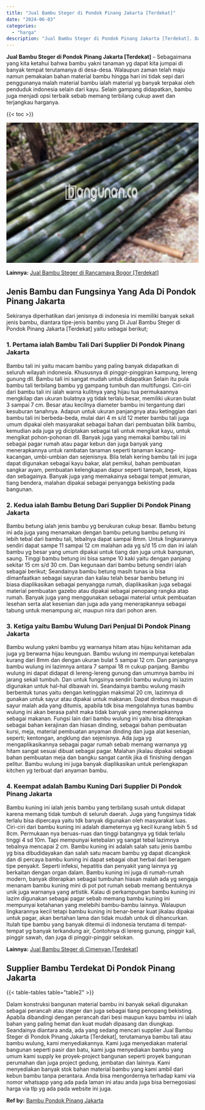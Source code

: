 ```yaml
---
title: "Jual Bambu Steger di Pondok Pinang Jakarta [Terdekat]"
date: "2024-06-03"
categories: 
  - "harga"
description: "Jual Bambu Steger di Pondok Pinang Jakarta [Terdekat]. Dalam konstruksi bangunan material bambu ini banyak sekali digunakan sebagai perancah atau steger dan..."
---
```


**Jual Bambu Steger di Pondok Pinang Jakarta \[Terdekat\]** – Sebagaimana yang kita ketahui bahwa bambu yakni tanaman yg dapat kita jumpai di banyak tempat terutamanya di desa-desa. Walaupun zaman telah maju namun pemakaian bahan material bambu hingga hari ini tidak sepi dari penggunanya malah material bambu ialah material yg banyak terpakai oleh penduduk indonesia selain dari kayu. Selain gampang didapatkan, bambu juga menjadi opsi terbaik sebab memang terbilang cukup awet dan terjangkau harganya.

{{< toc >}}

![Jual Bambu Steger di Pondok Pinang Jakarta [Terdekat]](/images/jual-bambu-tali-19.png)

**Lainnya:** [Jual Bambu Steger di Rancamaya Bogor \[Terdekat\]](https://bambu.bangunan.co/jual-bambu-steger-di-rancamaya-bogor-terdekat/)

## Jenis Bambu dan Fungsinya Yang Ada Di Pondok Pinang Jakarta

Sekiranya diperhatikan dari jenisnya di indonesia ini memiliki banyak sekali jenis bambu, diantara tipe-jenis bambu yang Di Jual Bambu Steger di Pondok Pinang Jakarta \[Terdekat\] yaitu sebagai berikut;

### 1\. Pertama ialah Bambu Tali Dari Supplier Di Pondok Pinang Jakarta

Bambu tali ini yaitu macam bambu yang paling banyak didapatkan di seluruh wilayah indonesia. Khususnya di pinggir-pinggiran kampung, lereng gunung dll. Bambu tali ini sangat mudah untuk didapatkan Selain itu pula bambu tali terbilang bambu yg gampang tumbuh dan multifungsi. Ciri-ciri dari bambu tali ini ialah warna kulitnya yang hijau tua permukaannya mengkilap dan ukuran bulatnya yg tidak terlalu besar, memiliki ukuran bulat 3 sampai 7 cm. Besar atau kecilnya diameter bambu ini tergantung dari kesuburan tanahnya. Adapun untuk ukuran panjangnya atau ketinggian dari bambu tali ini berbeda-beda, mulai dari 4 m s/d 12 meter bambu tali juga umum dipakai oleh masyarakat sebagai bahan dari pembuatan bilik bambu, kemudian ada juga yg diciptakan sebagai tali untuk mengikat kayu, untuk mengikat pohon-pohonan dll. Banyak juga yang memakai bambu tali ini sebagai pagar rumah atau pagar kebun dan juga banyak yang menerapkannya untuk rambatan tanaman seperti tanaman kacang-kacangan, umbi-umbian dan sejenisnya. Bila telah kering bambu tali ini juga dapat digunakan sebagai kayu bakar, alat pemikul, bahan pembuatan sangkar ayam, pembuatan kelengkapan dapur seperti tampah, besek, kipas dan sebagainya. Banyak juga yang memakainya sebagai tempat jemuran, tiang bendera, malahan dipakai sebagai penyangga bekisting pada bangunan.

### 2\. Kedua ialah Bambu Betung Dari Supplier Di Pondok Pinang Jakarta

Bambu betung ialah jenis bambu yg berukuran cukup besar. Bambu betung ini ada juga yang menamakan dengan bambu petung bambu petung ini lebih tebal dari bambu tali, tebalnya dapat sampai 8mm. Untuk lingkarannya sendiri dapat sampe 11 sampai 12 cm malahan ada yg s/d 15 cm dan ini ialah bambu yg besar yang umum dipakai untuk tiang dan juga untuk bangunan, saung. Tinggi bambu betung ini bisa sampe 10 kaki yaitu dengan panjang sekitar 15 cm s/d 30 cm. Dan kegunaan dari bambu betung sendiri ialah sebagai berikut; Seandainya bambu betung masih tunas ia bisa dimanfaatkan sebagai sayuran dan kalau telah besar bambu betung ini biasa diaplikasikan sebagai penyangga rumah, diaplikasikan juga sebagai material pembuatan gazebo atau dipakai sebagai penopang rangka atap rumah. Banyak juga yang menggunakan sebagai material untuk pembuatan lesehan serta alat kesenian dan juga ada yang menerapkannya sebagai tabung untuk menampung air, maupun nira dari pohon aren.

### 3\. Ketiga yaitu Bambu Wulung Dari Penjual Di Pondok Pinang Jakarta

Bambu wulung yakni bambu yg warnanya hitam atau hijau kehitaman ada juga yg berwarna hijau keunguan. Bambu wulung ini mempunyai ketebalan kurang dari 8mm dan dengan ukuran bulat 5 sampai 12 cm. Dan panjangnya bambu wulung ini lazimnya antara 7 sampai 18 m cukup panjang. Bambu wulung ini dapat didapat di lereng-lereng gunung dan umumnya bambu ini jarang sekali tumbuh. Dan untuk fungsinya sendiri bambu wulung ini lazim digunakan untuk hal-hal dibawah ini. Seandainya bambu wulung masih berbentuk tunas yaitu dengan ketinggian maksimal 20 cm, lazimnya di gunakan untuk sayur atau dipakai untuk makanan. Dapat direbus maupun di sayur malah ada yang ditumis, apabila tdk bisa mengolahnya tunas bambu wulung ini akan berasa pahit maka tidak banyak yang menerapkannya sebagai makanan. Fungsi lain dari bambu wulung ini yaitu bisa diterapkan sebagai bahan kerajinan dan hiasan dinding, sebagai bahan pembuatan kursi, meja, material pembuatan anyaman dinding dan juga alat kesenian, seperti; kentongan, angklung dan sejenisnya. Ada juga yg mengaplikasikannya sebagai pagar rumah sebab memang warnanya yg hitam sangat sesuai dibuat sebagai pagar. Malahan jikalau dipakai sebagai bahan pembuatan meja dan bangku sangat cantik jika di finishing dengan pelitur. Bambu wulung ini juga banyak diaplikasikan untuk perlengkapan kitchen yg terbuat dari anyaman bambu.

### 4\. Keempat adalah Bambu Kuning Dari Supplier Di Pondok Pinang Jakarta

Bambu kuning ini ialah jenis bambu yang terbilang susah untuk didapat karena memang tidak tumbuh di seluruh daerah. Juga yang fungsinya tidak terlalu bisa dipercaya yaitu tdk banyak digunakan oleh masyarakat luas. Ciri-ciri dari bambu kuning ini adalah diameternya yg kecil kurang lebih 5 sd 8cm. Permukaan nya beruas-ruas dan tinggi batangnya yg tidak terlalu tinggi 4 sd 10m. Tapi mempunyai ketebalan yg sangat tebal lazimnya tebalnya mencapai 2 cm. Bambu kuning ini adalah salah satu jenis bambu yg bisa dibudidayakan dan salah satu macam bambu yg dapat dicangkok dan di percaya bambu kuning ini dapat sebagai obat herbal dari beragam tipe penyakit. Seperti infeksi, hepatitis dan penyakit yang lainnya yg berkaitan dengan organ dalam. Bambu kuning ini juga di rumah-rumah modern, banyak diterapkan sebagai tumbuhan hiasan malah ada yg sengaja menanam bambu kuning mini di pot pot rumah sebab memang bentuknya unik juga warnanya yang artistik. Kalau di perkampungan bambu kuning ini lazim digunakan sebagai pagar sebab memang bambu kuning ini mempunyai ketahanan yang melebihi bambu-bambu lainnya. Walaupun lingkarannya kecil tetapi bambu kuning ini benar-benar kuat jikalau dipakai untuk pagar, akan bertahan lama dan tidak mudah untuk di dihancurkan. Itulah tipe bambu yang banyak ditemui di indonesia terutama di tempat-tempat yg banyak terkandung air, Contohnya di lereng gunung, pinggir kali, pinggir sawah, dan juga di pinggir-pinggir selokan.

**Lainnya:** [Jual Bambu Steger di Cimenyan \[Terdekat\]](https://bambu.bangunan.co/jual-bambu-steger-di-cimenyan-terdekat/)

## Supplier Bambu Terdekat Di Pondok Pinang Jakarta

{{< table-tables table="table2" >}}

Dalam konstruksi bangunan material bambu ini banyak sekali digunakan sebagai perancah atau steger dan juga sebagai tiang penopang bekisting. Apabila dibandingi dengan perancah dari besi maupun kayu bambu ini ialah bahan yang paling hemat dan kuat mudah dipasang dan diungkap. Seandainya diantara anda, ada yang sedang mencari supplier Jual Bambu Steger di Pondok Pinang Jakarta \[Terdekat\], terutamanya bambu tali atau bambu wulung, kami menyediakannya. Kami juga menyediakan material bangunan seperti pasir dan batu, kami juga menyediakan bambu yang umum kami supply ke proyek-project bangunan seperti proyek bangunan perumahan dan juga project gedung, jembatan dan lainnya. Kami menyediakan banyak stok bahan material bambu yang kami ambil dari kebun bambu tanpa perantara. Anda bisa mengordernya terhadap kami via nomor whatsapp yang ada pada laman ini atau anda juga bisa bernegosiasi harga via tlp yg ada pada website ini juga.

**Ref by:** [Bambu Pondok Pinang Jakarta](https://id.wikipedia.org/wiki/Bambu)
